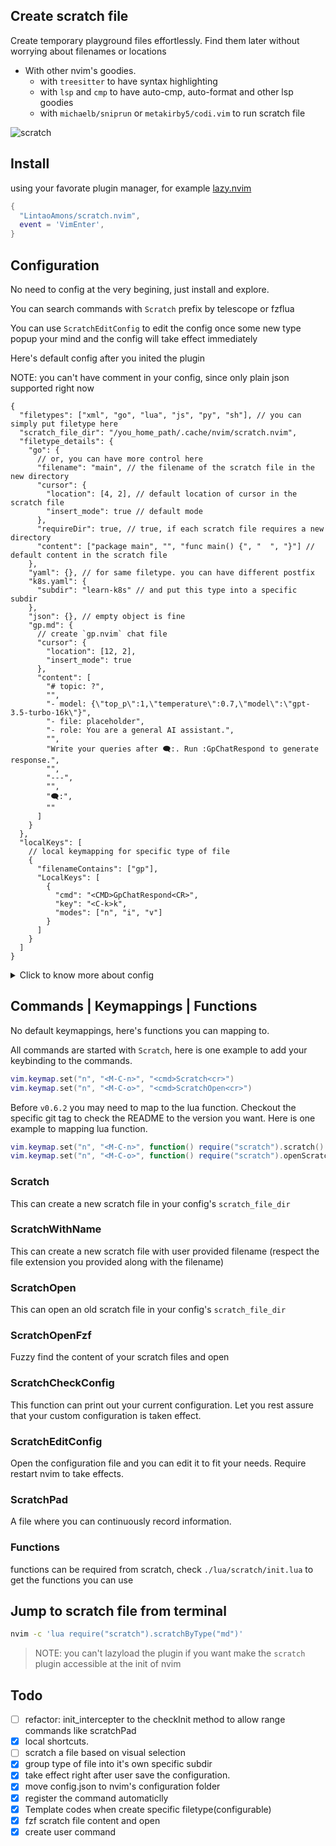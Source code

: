 ## Create scratch file

Create temporary playground files
effortlessly. Find them later without
worrying about filenames or locations

- With other nvim's goodies.
  - with `treesitter` to have syntax highlighting
  - with `lsp` and `cmp` to have auto-cmp, auto-format and other lsp goodies
  - with `michaelb/sniprun` or `metakirby5/codi.vim` to run scratch file

![scratch](https://user-images.githubusercontent.com/95092244/198858745-b3bc9982-e3e8-44fb-b690-7edca030235e.gif)

## Install

using your favorate plugin manager, for example [lazy.nvim](https://github.com/folke/lazy.nvim)

```lua
{
  "LintaoAmons/scratch.nvim",
  event = 'VimEnter',
}
```


## Configuration

No need to config at the very begining, just install and explore.

You can search commands with `Scratch` prefix by telescope or fzflua

You can use `ScratchEditConfig` to edit the config once some new type popup your mind and the config will take effect immediately

Here's default config after you inited the plugin

NOTE: you can't have comment in your config, since only plain json supported right now

```jsonc
{
  "filetypes": ["xml", "go", "lua", "js", "py", "sh"], // you can simply put filetype here
  "scratch_file_dir": "/you_home_path/.cache/nvim/scratch.nvim",
  "filetype_details": {
    "go": {
      // or, you can have more control here
      "filename": "main", // the filename of the scratch file in the new directory
      "cursor": {
        "location": [4, 2], // default location of cursor in the scratch file
        "insert_mode": true // default mode
      },
      "requireDir": true, // true, if each scratch file requires a new directory
      "content": ["package main", "", "func main() {", "  ", "}"] // default content in the scratch file
    },
    "yaml": {}, // for same filetype. you can have different postfix
    "k8s.yaml": {
      "subdir": "learn-k8s" // and put this type into a specific subdir
    },
    "json": {}, // empty object is fine
    "gp.md": {
      // create `gp.nvim` chat file
      "cursor": {
        "location": [12, 2],
        "insert_mode": true
      },
      "content": [
        "# topic: ?",
        "",
        "- model: {\"top_p\":1,\"temperature\":0.7,\"model\":\"gpt-3.5-turbo-16k\"}",
        "- file: placeholder",
        "- role: You are a general AI assistant.",
        "",
        "Write your queries after 🗨:. Run :GpChatRespond to generate response.",
        "",
        "---",
        "",
        "🗨:",
        ""
      ]
    }
  },
  "localKeys": [
    // local keymapping for specific type of file
    {
      "filenameContains": ["gp"],
      "LocalKeys": [
        {
          "cmd": "<CMD>GpChatRespond<CR>",
          "key": "<C-k>k",
          "modes": ["n", "i", "v"]
        }
      ]
    }
  ]
}
```

<details>
<summary>Click to know more about config</summary>

The way to config this plugin is a little difference(simpler) with other nvim plugin.
You can use `ScratchEditConfig` to edit the config and the config will take effect immediately

### Init Configuration

- This is triggered automaticlly at the first time you try to use Scrach's commands, and can be manually called to change the configuration file path, and this allows you:
  - Put your configuration anywhere you want and can be tracked along with your other configuration with git
  - Have multiple configuration, and switch the configuration by change the configuration filepath with this command

```lua
:ScratchInitConfig
```

### Check current Configuration

```lua
:ScratchCheckConfig
```

### Edit Configuration

```lua
:ScratchEditConfig
```

**Note**: Don't need require restart nvim after change the config.

![show](https://github.com/LintaoAmons/scratch.nvim/assets/95092244/8e3fe968-91a5-4e86-a34e-84f9274b3355)

</details>

## Commands | Keymappings | Functions

No default keymappings, here's functions you can mapping to.

All commands are started with `Scratch`, here is one example to add your keybinding to the commands.

```lua
vim.keymap.set("n", "<M-C-n>", "<cmd>Scratch<cr>")
vim.keymap.set("n", "<M-C-o>", "<cmd>ScratchOpen<cr>")
```

Before `v0.6.2` you may need to map to the lua function. Checkout the specific git tag to check the README to the version you want. Here is one example to mapping lua function.

```lua
vim.keymap.set("n", "<M-C-n>", function() require("scratch").scratch() end)
vim.keymap.set("n", "<M-C-o>", function() require("scratch").openScratch() end)
```

### Scratch

This can create a new scratch file in your config's `scratch_file_dir`

### ScratchWithName

This can create a new scratch file with user provided filename (respect the file extension you provided along with the filename)

### ScratchOpen

This can open an old scratch file in your config's `scratch_file_dir`

### ScratchOpenFzf

Fuzzy find the content of your scratch files and open

### ScratchCheckConfig

This function can print out your current configuration. Let you rest assure that your custom configuration is taken effect.

### ScratchEditConfig

Open the configuration file and you can edit it to fit your needs. Require restart nvim to take effects.

### ScratchPad

A file where you can continuously record information.


### Functions

functions can be required from scratch, check `./lua/scratch/init.lua` to get the functions you can use

## Jump to scratch file from terminal

```sh
nvim -c 'lua require("scratch").scratchByType("md")'
```

> NOTE: you can't lazyload the plugin if you want make the `scratch` plugin accessible at the init of nvim

## Todo

- [ ] refactor: init_intercepter to the checkInit method to allow range commands like scratchPad
- [x] local shortcuts.
- [ ] scratch a file based on visual selection
- [x] group type of file into it's own specific subdir
- [x] take effect right after user save the configuration.
- [x] move config.json to nvim's configuration folder
- [x] register the command automaticlly
- [x] Template codes when create specific filetype(configurable)
- [x] fzf scratch file content and open
- [x] create user command

